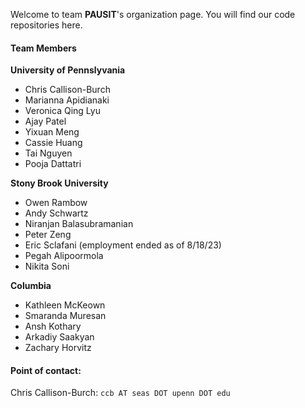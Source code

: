 Welcome to team **PAUSIT**'s organization page. You will find our code repositories here.

#### Team Members

**University of Pennslyvania**
  - Chris Callison-Burch 
  - Marianna Apidianaki
  - Veronica Qing Lyu 
  - Ajay Patel
  - Yixuan Meng
  - Cassie Huang
  - Tai Nguyen
  - Pooja Dattatri
  
**Stony Brook University**
  - Owen Rambow 
  - Andy Schwartz
  - Niranjan Balasubramanian
  - Peter Zeng
  - Eric Sclafani (employment ended as of 8/18/23)
  - Pegah Alipoormola
  - Nikita Soni
  
  
**Columbia**
 - Kathleen McKeown 
 - Smaranda Muresan
 - Ansh Kothary
 - Arkadiy Saakyan
 - Zachary Horvitz

#### Point of contact:
Chris Callison-Burch: `ccb AT seas DOT upenn DOT edu`
